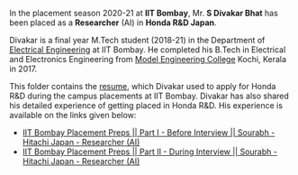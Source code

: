 In the placement season 2020-21 at **IIT Bombay**, Mr. **S Divakar Bhat** has been placed as a **Researcher** (AI) in **Honda R&D Japan**. 

Divakar is a final year M.Tech student (2018-21) in the Department of [Electrical Engineering](https://www.ee.iitb.ac.in/web) at IIT Bombay. He completed his B.Tech in Electrical and Electronics Engineering from [Model Engineering College](https://www.mec.ac.in/) Kochi, Kerala in 2017.

This folder contains the [resume](S_Divakar_Bhat_MTech_Elec_Honda.pdf), which Divakar used to apply for Honda R&D during the campus placements at IIT Bombay. Divakar has also shared his detailed experience of getting placed in Honda R&D. His experience is available on the links given below:

* [IIT Bombay Placement Preps || Part I - Before Interview || Sourabh - Hitachi Japan - Researcher (AI)](https://youtu.be/4wvC5AxnMOQ)
* [IIT Bombay Placement Preps || Part II - During Interview || Sourabh - Hitachi Japan - Researcher (AI)](https://youtu.be/Q12QVLC5tIE)


